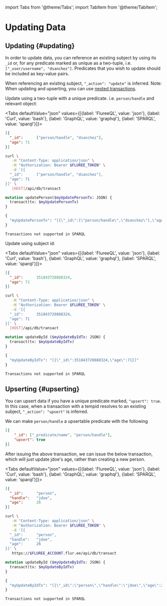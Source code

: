 import Tabs from '@theme/Tabs';
import TabItem from '@theme/TabItem';

# Updating Data

## Updating {#updating}

In order to update data, you can reference an existing subject by using its `_id` or, for any predicate marked as unique as a two-tuple, i.e. `["_user/username", "dsanchez"]`. Predicates that you wish to update should be included as key-value pairs.

When referencing an existing subject,  `"_action": "update"` is inferred. Note: When updating and upserting, you can use [nested transactions](/docs/transact/adding-data#nested-transactions).

Update using a two-tuple with a unique predicate. i.e. `person/handle` and relevant object: 

<Tabs
defaultValue="json"
values={[{label: 'FlureeQL', value: 'json'},
{label: 'Curl', value: 'bash'},
{label: 'GraphQL', value: 'graphql'},
{label: 'SPARQL', value: 'sparql'}]}>
<TabItem value="json">

```json
[{
  "_id":      ["person/handle", "dsanchez"],
  "age": 71
}]
```

</TabItem>

<TabItem value="bash">

```bash
curl \
   -H "Content-Type: application/json" \
   -H "Authorization: Bearer $FLUREE_TOKEN" \
   -d '[{
  "_id":      ["person/handle", "dsanchez"],
  "age": 71
}]' \
   [HOST]/api/db/transact
```

</TabItem>

<TabItem value="graphql">

```graphql
mutation updatePerson($myUpdatePersonTx: JSON) {
  transact(tx: $myUpdatePersonTx)
}

{
  "myUpdatePersonTx": "[{\"_id\":[\"person/handle\",\"dsanchez\"],\"age\":71}]"
}
```

</TabItem>

<TabItem value="sparql">

```sparql
Transactions not supported in SPARQL
```

</TabItem>
</Tabs>

Update using subject id:

<Tabs
defaultValue="json"
values={[{label: 'FlureeQL', value: 'json'},
{label: 'Curl', value: 'bash'},
{label: 'GraphQL', value: 'graphql'},
{label: 'SPARQL', value: 'sparql'}]}>
<TabItem value="json">

```json
[{
  "_id":      351843720888324,
  "age": 71
}]
```

</TabItem>

<TabItem value="bash">

```bash
curl \
   -H "Content-Type: application/json" \
   -H "Authorization: Bearer $FLUREE_TOKEN" \
   -d '[{
  "_id":      351843720888324,
  "age": 71
}]' \
  [HOST]/api/db/transact
```

</TabItem>

<TabItem value="graphql">

```graphql
mutation updateById ($myUpdateByIdTx: JSON) {
  transact(tx: $myUpdateByIdTx)
}

{
  "myUpdateByIdTx": "[{\"_id\":351843720888324,\"age\":71}]"
}
```

</TabItem>

<TabItem value="sparql">

```sparql
Transactions not supported in SPARQL
```

</TabItem>
</Tabs>

## Upserting {#upserting}

You can upsert data if you have a unique predicate marked, `"upsert": true`. In this case, when a transaction with a tempid resolves to an existing subject, `"_action": "upsert"` is inferred.

We can make `person/handle` a upsertable predicate with the following

```json
[{
    "_id": ["_predicate/name", "person/handle"],
    "upsert": true
}]
```

After issuing the above transaction, we can issue the below transaction, which will just update jdoe's age, rather than creating a new person.

<Tabs
defaultValue="json"
values={[{label: 'FlureeQL', value: 'json'},
{label: 'Curl', value: 'bash'},
{label: 'GraphQL', value: 'graphql'},
{label: 'SPARQL', value: 'sparql'}]}>
<TabItem value="json">

```json
[{
  "_id":      "person",
  "handle":   "jdoe",
  "age":      26
}]
```

</TabItem>

<TabItem value="bash">

```bash
curl \
   -H "Content-Type: application/json" \
   -H "Authorization: Bearer $FLUREE_TOKEN" \
   -d '[{
  "_id":      "person",
  "handle":   "jdoe",
  "age":      26
}]' \
   https://$FLUREE_ACCOUNT.flur.ee/api/db/transact
   ```

</TabItem>

<TabItem value="graphql">

```graphql
mutation updateById ($myUpdateByIdTx: JSON) {
  transact(tx: $myUpdateByIdTx)
}

{
  "myUpdateByIdTx": "[{\"_id\":\"person\",\"handle\":\"jdoe\",\"age\":26}]"
}
```

</TabItem>

<TabItem value="sparql">

```sparql
Transactions not supported in SPARQL
```

</TabItem>
</Tabs>